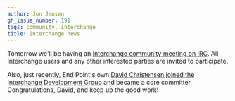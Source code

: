 ```yaml
---
author: Jon Jensen
gh_issue_number: 191
tags: community, interchange
title: Interchange news
---
```


Tomorrow we'll be having an [Interchange community meeting on IRC](http://www.icdevgroup.org/i/dev/news?mv_arg=00037). All Interchange users and any other interested parties are invited to participate.

Also, just recently, End Point's own [David Christensen joined the Interchange Development Group](http://www.icdevgroup.org/i/dev/news?mv_arg=00036) and became a core committer. Congratulations, David, and keep up the good work!
